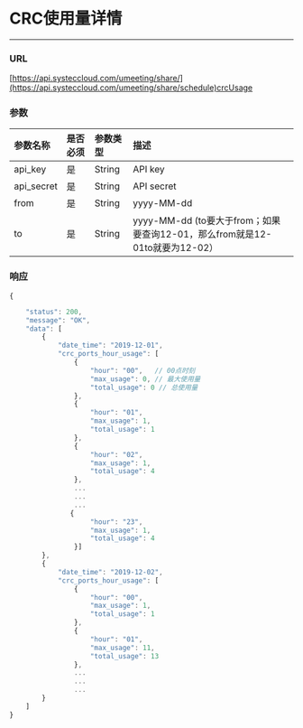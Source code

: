 # CRC使用量详情

---

### URL

[https://api.systeccloud.com/umeeting/share/](https://api.systeccloud.com/umeeting/share/schedule)crcUsage

### 参数

| 参数名称 | 是否必须 | 参数类型 | 描述 |
| :--- | :--- | :--- | :--- |
| api\_key | 是 | String | API key |
| api\_secret | 是 | String | API secret |
| from | 是 | String | yyyy-MM-dd |
| to | 是 | String | yyyy-MM-dd \(to要大于from；如果要查询12-01，那么from就是12-01to就要为12-02） |

### 响应

```
{
```

```js
    "status": 200,
    "message": "OK",
    "data": [
        {
            "date_time": "2019-12-01",
            "crc_ports_hour_usage": [
                {
                    "hour": "00",   // 00点时刻
                    "max_usage": 0, // 最大使用量
                    "total_usage": 0 // 总使用量
                },
                {
                    "hour": "01",
                    "max_usage": 1,
                    "total_usage": 1
                },
                {
                    "hour": "02",
                    "max_usage": 1,
                    "total_usage": 4
                },
                ...
                ...
                ...
               {
                    "hour": "23",
                    "max_usage": 1,
                    "total_usage": 4
                }]
        },
        {
            "date_time": "2019-12-02",
            "crc_ports_hour_usage": [
                {
                    "hour": "00",
                    "max_usage": 1,
                    "total_usage": 1
                },
                {
                    "hour": "01",
                    "max_usage": 11,
                    "total_usage": 13
                },
                ...
                ...
                ...
        }
    ]
}
```



